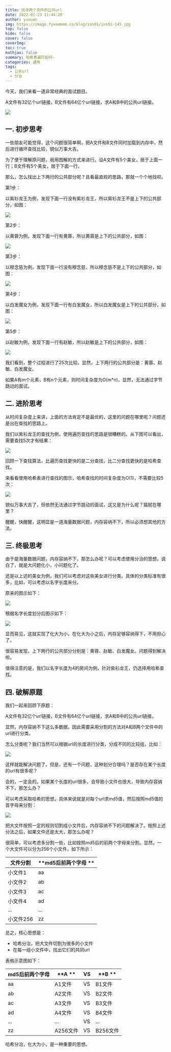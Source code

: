 ```yaml
---
title: 找寻两个文件的公共url
date: 2022-01-23 11:44:20
author: yuxuan
img: https://image.fyxemmmm.cn/blog/ins01/ins01-145.jpg
top: false
hide: false
cover: false
coverImg: 
toc: true
mathjax: false
summary: 哈希表遍历如何~
categories: 通用
tags:
  - 公共url
  - 分治
---
```

今天，我们来看一道非常经典的面试题目。

A文件有32亿个url链接，B文件有64亿个url链接，求A和B中的公共url链接。

![](https://image.fyxemmmm.cn/blog/images/dir1/ggurl-0.jpg)



## 一. 初步思考

一些朋友可能觉得，这个问题很简单啊，把A文件和B文件同时加载到内存中，然后进行循环查找比较，貌似万事大吉。

为了便于理解原问题，我用图解的方式来进行。设A文件有5个美女，居于上面一行；B文件有5个美女，居于下面一行。

那么，怎么找出上下两行的公共部分呢？且看最直观的思路，那就一个个地找呗。

第1步：

以紫衫龙王为例，发现下面一行没有紫衫龙王，所以紫衫龙王不是上下的公共部分，如图：

![](https://image.fyxemmmm.cn/blog/images/dir1/ggurl-1.jpg)



第2步：

以黄蓉为例，发现下面一行有黄蓉，所以黄蓉是上下的公共部分，如图：

![](https://image.fyxemmmm.cn/blog/images/dir1/ggurl-2.jpg)



第3步：

以穆念慈为例，发现下面一行没有穆念慈，所以穆念慈不是上下的公共部分，如图：

![](https://image.fyxemmmm.cn/blog/images/dir1/ggurl-3.jpg)



第4步：

以白发魔女为例，发现下面一行有白发魔女，所以白发魔女是上下的公共部分，如图：

![](https://image.fyxemmmm.cn/blog/images/dir1/ggurl-4.jpg)



第5步：

以赵敏为例，发现下面一行有赵敏，所以赵敏是上下的公共部分，如图：

![](https://image.fyxemmmm.cn/blog/images/dir1/ggurl-5.jpg)



我们看到，整个过程进行了25次比较。显然，上下两行的公共部分是：黄蓉、赵敏、白发魔女。

如果A有m个元素，B有n个元素，则时间复杂度为O(m*n)，显然，无法通过字节跳动的面试。



## 二. 进阶思考

从时间复杂度上来讲，上面的方法肯定不是最优的，这里的问题在哪里呢？问题还是出在查找的思路上。

我们以紫衫龙王的查找为例，使用遍历查找的思路是很糟糕的。从下图可以看出，需要查找5次才有结果：

![](https://image.fyxemmmm.cn/blog/images/dir1/ggurl-6.jpg)



回顾一下查找算法，比遍历查找更快的是二分查找，比二分查找更快的是哈希查找。

来看看使用哈希表进行查找的图示，哈希查找的时间复杂度为O(1)，不需要比较5次：

![](https://image.fyxemmmm.cn/blog/images/dir1/ggurl-7.jpg)



貌似万事大吉了，但依然无法通过字节跳动的面试，这又是为什么呢？猫腻在哪里？

醒醒，快醒醒，这明显是一道海量数据问题，内存容纳不下，所以必须想其他的方法。



## 三. 终极思考

由于是海量数据问题，内存容纳不下，那怎么办呢？可以考虑使用分治的思想，说白了，就是大问题化小，小问题化了。

还是以上述的美女为例，我们可以考虑对这些美女进行分类。具体的分类标准有很多，比如，可以考虑以名字长度来分。

原来的图示如下：

![](https://image.fyxemmmm.cn/blog/images/dir1/ggurl-8.jpg)



根据名字长度划分后图示如下：

![](https://image.fyxemmmm.cn/blog/images/dir1/ggurl-9.jpg)



显而易见，这就实现了化大为小，在化大为小之后，内存足够容纳得下，不用担心了。

很容易发现，上下两行的公共部分分别是：黄蓉、赵敏、白发魔女。问题得到解决啦。

值得注意的是，我们以名字长度为4的房间为例，针对紫衫龙王，仍选择用哈希查找。



## 四. 破解原题

我们一起来回顾下原题：

A文件有32亿个url链接，B文件有64亿个url链接，求A和B中的公共url链接。

显然，内存容纳不下这么多数据，因此需要采用分割的方法对A和B两个文件中的url进行分类。

怎么分类呢？我们当然可以根据url的长度进行分类，分成不同的比较组，比如：

![](https://image.fyxemmmm.cn/blog/images/dir1/ggurl-10.jpg)



这样就能解决问题了。但是，还有一个问题，这种划分合理吗？是否存在某个长度的url有很多呢？

会的，一定会的。如果某个长度的url很多，会导致小文件也很大，导致内存容纳不下，那怎么办？

可以考虑采取哈希的思想，具体来说就是对每个url求md5值，然后按照md5值的首字母来分割：

![](https://image.fyxemmmm.cn/blog/images/dir1/ggurl-11.jpg)



把大文件按照一定的规则切割成小文件后，内存容纳不下的问题解决了。按照上述分法之后，如果文件还是太大，那怎么办呢？

很简单，可以考虑多分割一些，比如按照md5后的前两个字母来分割。显然，一个大文件可以分为256个小文件，如下所示：

| **文件分割** | **md5后前两个字母 ** |
| ------------ | -------------------- |
| 小文件1      | aa                   |
| 小文件2      | ab                   |
| 小文件3      | ac                   |
| 小文件4      | ad                   |
| ...          | ...                  |
| 小文件256    | zz                   |



总之，核心思想是：

- 哈希分治，把大文件切割为很多的小文件
- 在每一组小文件中，找出它们的共同url

表格示意图如下：

| **md5后前两个字母** | **A **   | VS   | **B **   |
| ------------------- | -------- | ---- | -------- |
| aa                  | A1文件   | VS   | B1文件   |
| ab                  | A2文件   | VS   | B2文件   |
| ac                  | A3文件   | VS   | B3文件   |
| ad                  | A4文件   | VS   | B4文件   |
| ...                 | ...      | VS   | ...      |
| zz                  | A256文件 | VS   | B256文件 |



哈希分治，化大为小，是一种重要的思想。